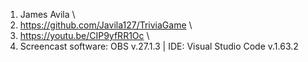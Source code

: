 1) James Avila \
2) https://github.com/Javila127/TriviaGame \
3) https://youtu.be/CIP9yfRR1Oc \
4) Screencast software: OBS v.27.1.3 | IDE: Visual Studio Code v.1.63.2